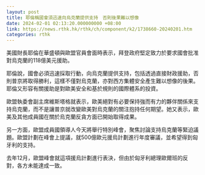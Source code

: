 ```yaml
---
layout: post
title: 耶倫稱國會須迅速向烏克蘭提供支持　否則後果難以想像
date: 2024-02-01 02:13:20.000000000 +08:00
link: https://news.rthk.hk/rthk/ch/component/k2/1738660-20240201.htm
categories: rthk
---
```


美國財長耶倫在華盛頓與歐盟官員會面時表示，拜登政府堅定致力於要求國會批准對烏克蘭的118億美元援助。

耶倫說，國會必須迅速採取行動，向烏克蘭提供支持，包括透過直接財政援助，否則普京將取得勝利，這樣不僅對烏克蘭，亦對西方集體安全產生難以想像的後果。耶倫又形容有關援助是對歐美安全和基於規則的國際體系的投資。

歐盟執委會副主席維斯塔格就表示，歐美絕對有必要保持強而有力的夥伴關係來支持烏克蘭，而不是讓普京就改變歐美對烏克蘭的關注抱持任何期望。她又表示，歐美及其他成員國在關於烏克蘭反貪方面已開始取得成果。

另一方面，歐盟成員國領導人今天將舉行特別峰會，聚焦討論支持烏克蘭等緊迫議題。歐盟計劃在峰會上提議，就500億歐元援烏計劃進行年度審議，並希望得到匈牙利的支持。

去年12月，歐盟峰會就這項援烏計劃進行表決，但由於匈牙利總理歐爾班的反對，各方未能達成一致。
